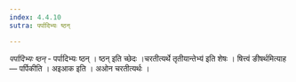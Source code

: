 ```yaml
---
index: 4.4.10
sutra: पर्पादिभ्यः ष्ठन्

---
```

_पर्पादिभ्यः ष्ठन्_ - पर्पादिभ्यः ष्ठन् । ष्ठन् इति च्छेदः ।चरतीत्यर्थे तृतीयान्तेभ्य॑ इति शेषः । षित्त्वं ङीषर्थमित्याह — पर्पिकीति । अइआक इति । अओन चरतीत्यर्थः ।